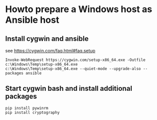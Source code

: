 # Howto prepare a Windows host as Ansible host

## Install cygwin and ansible
see https://cygwin.com/faq.html#faq.setup
```
Invoke-WebRequest https://cygwin.com/setup-x86_64.exe -Outfile c:\Windows\Temp\setup-x86_64.exe
c:\Windows\Temp\setup-x86_64.exe --quiet-mode --upgrade-also --packages ansible
```

## Start cygwin bash and install additional packages
```
pip install pywinrm
pip install cryptography
```
